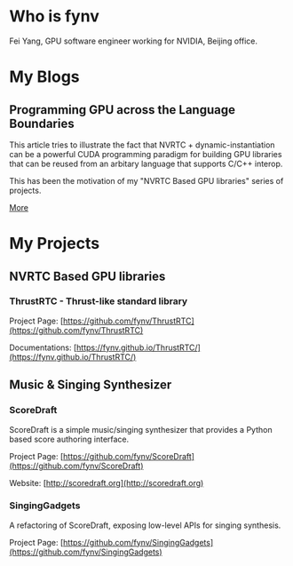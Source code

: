 # Who is fynv

Fei Yang, GPU software engineer working for NVIDIA, Beijing office.

# My Blogs

## Programming GPU across the Language Boundaries

This article tries to illustrate the fact that NVRTC + dynamic-instantiation can be a powerful
CUDA programming paradigm for building GPU libraries that can be reused from an arbitary 
language that supports C/C++ interop. 

This has been the motivation of my "NVRTC Based GPU libraries" series of projects.

[More](https://fynv.github.io/ProgrammingGPUAcrossTheLaunguageBoundaries.html)

# My Projects

## NVRTC Based GPU libraries

### ThrustRTC - Thrust-like standard library

Project Page:
[https://github.com/fynv/ThrustRTC](https://github.com/fynv/ThrustRTC)

Documentations:
[https://fynv.github.io/ThrustRTC/](https://fynv.github.io/ThrustRTC/)

## Music & Singing Synthesizer

### ScoreDraft

ScoreDraft is a simple music/singing synthesizer that provides a Python based score authoring interface.

Project Page:
[https://github.com/fynv/ScoreDraft](https://github.com/fynv/ScoreDraft)

Website:
[http://scoredraft.org](http://scoredraft.org)

### SingingGadgets

A refactoring of ScoreDraft, exposing low-level APIs for singing synthesis.

Project Page:
[https://github.com/fynv/SingingGadgets](https://github.com/fynv/SingingGadgets)

